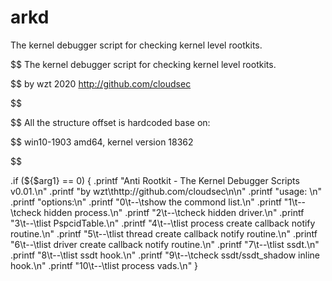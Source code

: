 # arkd
The kernel debugger script for checking kernel level rootkits.

$$ The kernel debugger script for checking kernel level rootkits.

$$ by wzt 2020	http://github.com/cloudsec

$$

$$ All the structure offset is hardcoded base on:

$$ win10-1903 amd64, kernel version 18362

$$

.if (${$arg1} == 0)
{
	.printf "Anti Rootkit - The Kernel Debugger Scripts v0.01.\n"
	.printf "by wzt\thttp://github.com/cloudsec\n\n"
	.printf "usage: <options>\n"
	.printf "options:\n"
	.printf "0\t--\tshow the commond list.\n"
	.printf "1\t--\tcheck hidden process.\n"
	.printf "2\t--\tcheck hidden driver.\n"
	.printf "3\t--\tlist PspcidTable.\n"
	.printf "4\t--\tlist process create callback notify routine.\n"
	.printf "5\t--\tlist thread create callback notify routine.\n"
	.printf "6\t--\tlist driver create callback notify routine.\n"
	.printf "7\t--\tlist ssdt.\n"
	.printf "8\t--\tlist ssdt hook.\n"
	.printf "9\t--\tcheck ssdt/ssdt_shadow inline hook.\n"
	.printf "10\t--\tlist process vads.\n"
}
